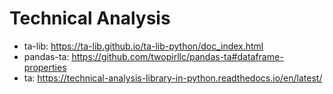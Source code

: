 # Technical Analysis

- ta-lib:  https://ta-lib.github.io/ta-lib-python/doc_index.html
- pandas-ta: https://github.com/twopirllc/pandas-ta#dataframe-properties
- ta: https://technical-analysis-library-in-python.readthedocs.io/en/latest/